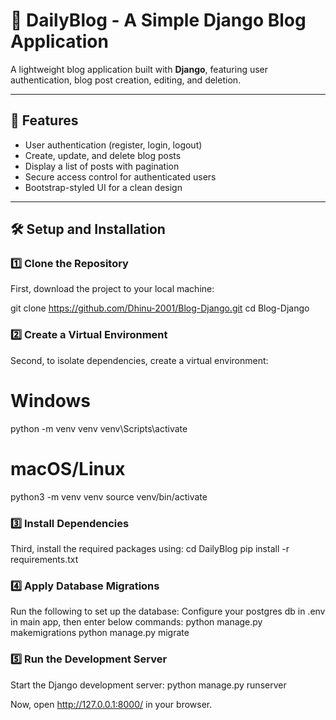 # 📝 DailyBlog - A Simple Django Blog Application

A lightweight blog application built with **Django**, featuring user authentication, blog post creation, editing, and deletion.

---

## 🚀 Features
- User authentication (register, login, logout)
- Create, update, and delete blog posts
- Display a list of posts with pagination
- Secure access control for authenticated users
- Bootstrap-styled UI for a clean design

---

## 🛠️ Setup and Installation

### **1️⃣ Clone the Repository**
First, download the project to your local machine:

git clone https://github.com/Dhinu-2001/Blog-Django.git
cd Blog-Django

### **2️⃣ Create a Virtual Environment**
Second, to isolate dependencies, create a virtual environment:
# Windows
python -m venv venv
venv\Scripts\activate

# macOS/Linux
python3 -m venv venv
source venv/bin/activate

### **3️⃣ Install Dependencies**
Third, install the required packages using:
cd DailyBlog
pip install -r requirements.txt

### **4️⃣ Apply Database Migrations**
Run the following to set up the database:
Configure your postgres db in .env in main app, then enter below commands:
python manage.py makemigrations
python manage.py migrate

### **5️⃣ Run the Development Server**
Start the Django development server:
python manage.py runserver

Now, open http://127.0.0.1:8000/ in your browser.
